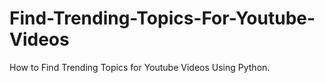 # Find-Trending-Topics-For-Youtube-Videos
 How to Find Trending Topics for Youtube Videos Using Python.

